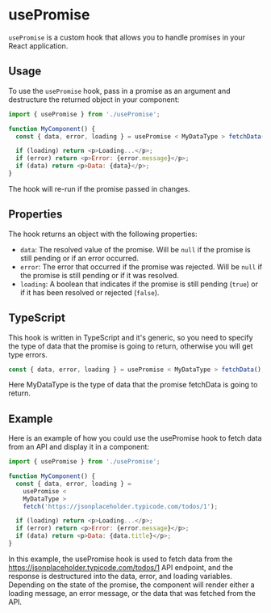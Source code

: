 # usePromise

`usePromise` is a custom hook that allows you to handle promises in your React application.

## Usage

To use the `usePromise` hook, pass in a promise as an argument and destructure the returned object in your component:

```javascript
import { usePromise } from './usePromise';

function MyComponent() {
  const { data, error, loading } = usePromise < MyDataType > fetchData();

  if (loading) return <p>Loading...</p>;
  if (error) return <p>Error: {error.message}</p>;
  if (data) return <p>Data: {data}</p>;
}
```

The hook will re-run if the promise passed in changes.

## Properties

The hook returns an object with the following properties:

- `data`: The resolved value of the promise. Will be `null` if the promise is still pending or if an error occurred.
- `error`: The error that occurred if the promise was rejected. Will be `null` if the promise is still pending or if it was resolved.
- `loading`: A boolean that indicates if the promise is still pending (`true`) or if it has been resolved or rejected (`false`).

## TypeScript

This hook is written in TypeScript and it's generic, so you need to specify the type of data that the promise is going to return, otherwise you will get type errors.

```javascript
const { data, error, loading } = usePromise < MyDataType > fetchData();
```

Here MyDataType is the type of data that the promise fetchData is going to return.

## Example

Here is an example of how you could use the usePromise hook to fetch data from an API and display it in a component:

```javascript
import { usePromise } from './usePromise';

function MyComponent() {
  const { data, error, loading } =
    usePromise <
    MyDataType >
    fetch('https://jsonplaceholder.typicode.com/todos/1');

  if (loading) return <p>Loading...</p>;
  if (error) return <p>Error: {error.message}</p>;
  if (data) return <p>Data: {data.title}</p>;
}
```

In this example, the usePromise hook is used to fetch data from the https://jsonplaceholder.typicode.com/todos/1 API endpoint, and the response is destructured into the data, error, and loading variables. Depending on the state of the promise, the component will render either a loading message, an error message, or the data that was fetched from the API.
